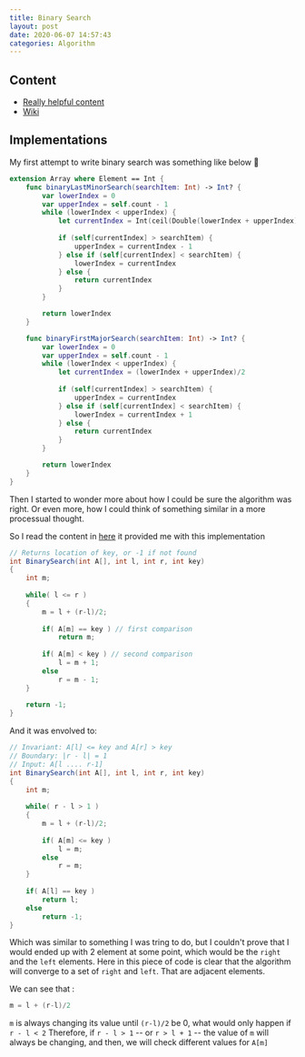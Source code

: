 ```yaml
---
title: Binary Search
layout: post
date: 2020-06-07 14:57:43
categories: Algorithm
---
```


## Content

- [Really helpful content](https://www.geeksforgeeks.org/the-ubiquitous-binary-search-set-1/)
- [Wiki](https://en.wikipedia.org/wiki/Binary_search_algorithm#:~:text=In%20computer%20science%2C%20binary%20search,middle%20element%20of%20the%20array.)


## Implementations

My first attempt to write binary search was something like below 🔽

```swift
extension Array where Element == Int {
    func binaryLastMinorSearch(searchItem: Int) -> Int? {
        var lowerIndex = 0
        var upperIndex = self.count - 1
        while (lowerIndex < upperIndex) {
            let currentIndex = Int(ceil(Double(lowerIndex + upperIndex)/2.0))
            
            if (self[currentIndex] > searchItem) {
                upperIndex = currentIndex - 1
            } else if (self[currentIndex] < searchItem) {
                lowerIndex = currentIndex
            } else {
                return currentIndex
            }
        }

        return lowerIndex
    }

    func binaryFirstMajorSearch(searchItem: Int) -> Int? {
        var lowerIndex = 0
        var upperIndex = self.count - 1
        while (lowerIndex < upperIndex) {
            let currentIndex = (lowerIndex + upperIndex)/2
            
            if (self[currentIndex] > searchItem) {
                upperIndex = currentIndex
            } else if (self[currentIndex] < searchItem) {
                lowerIndex = currentIndex + 1
            } else {
                return currentIndex
            }
        }

        return lowerIndex
    }
}
```

Then I started to wonder more about how I could be sure the algorithm was right.
Or even more, how I could think of something similar in a more processual thought.

So I read the content in [here](https://www.geeksforgeeks.org/the-ubiquitous-binary-search-set-1/)
it provided me with this implementation

```java
// Returns location of key, or -1 if not found 
int BinarySearch(int A[], int l, int r, int key) 
{ 
    int m; 
  
    while( l <= r ) 
    { 
        m = l + (r-l)/2; 
  
        if( A[m] == key ) // first comparison 
            return m; 
  
        if( A[m] < key ) // second comparison 
            l = m + 1; 
        else
            r = m - 1; 
    } 
  
    return -1; 
} 
```

And it was envolved to:

```java
// Invariant: A[l] <= key and A[r] > key 
// Boundary: |r - l| = 1 
// Input: A[l .... r-1] 
int BinarySearch(int A[], int l, int r, int key) 
{ 
    int m; 
  
    while( r - l > 1 ) 
    { 
        m = l + (r-l)/2; 
  
        if( A[m] <= key ) 
            l = m; 
        else
            r = m; 
    } 
  
    if( A[l] == key ) 
        return l; 
    else
        return -1; 
} 
```

Which was similar to something I was tring to do, but I couldn't prove that I would ended up with 2 element at
some point, which would be the `right` and the `left` elements.
Here in this piece of code is clear that the algorithm will converge to a set of `right` and `left`. 
That are adjacent elements.

We can see that :

```java
m = l + (r-l)/2
``` 

`m` is always changing its value until `(r-l)/2` be 0, what would only happen if `r - l < 2`
Therefore, if `r - l > 1` -- or `r > l + 1` -- the value of `m` will always be changing, and then, we will check
different values for `A[m]`